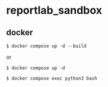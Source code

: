# reportlab_sandbox

## docker

```
$ docker compose up -d --build
```

or

```
$ docker compose up -d
```

```
$ docker compose exec python3 bash
```
